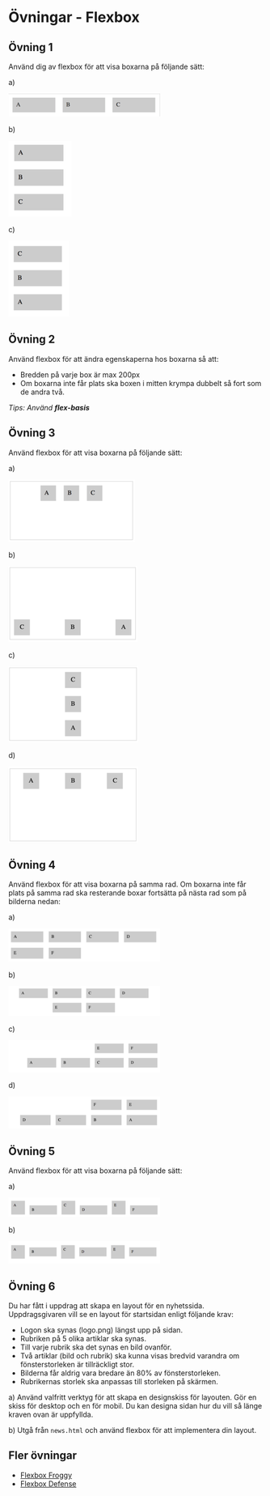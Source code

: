 # Övningar - Flexbox

## Övning 1
Använd dig av flexbox för att visa boxarna på följande sätt:

a)

![1a](images/1-a.png)

b)

![1b](images/1-b.png)

c)

![1c](images/1-c.png)

## Övning 2

Använd flexbox för att ändra egenskaperna hos boxarna så att:

* Bredden på varje box är max 200px
* Om boxarna inte får plats ska boxen i mitten krympa dubbelt så fort som de andra två.

_Tips: Använd **flex-basis**_

## Övning 3

Använd flexbox för att visa boxarna på följande sätt:

a)

![4a](images/4-a.png)

b)

![4b](images/4-b.png)

c)

![4c](images/4-c.png)

d)

![4d](images/4-d.png)

## Övning 4

Använd flexbox för att visa boxarna på samma rad. Om boxarna inte får plats på samma rad ska resterande boxar fortsätta på nästa rad som på bilderna nedan:

a)

![5a](images/5-a.png)

b)

![5b](images/5-b.png)

c)

![5c](images/5-c.png)

d)

![5d](images/5-d.png)

## Övning 5
Använd flexbox för att visa boxarna på följande sätt:

a)

![6a](images/6-a.png)

b)

![6b](images/6-b.png)

## Övning 6
Du har fått i uppdrag att skapa en layout för en nyhetssida. Uppdragsgivaren vill se en layout för startsidan enligt följande krav:

* Logon ska synas (logo.png) längst upp på sidan.
* Rubriken på 5 olika artiklar ska synas.
* Till varje rubrik ska det synas en bild ovanför.
* Två artiklar (bild och rubrik) ska kunna visas bredvid varandra om fönsterstorleken är tillräckligt stor.
* Bilderna får aldrig vara bredare än 80% av fönsterstorleken.
* Rubrikernas storlek ska anpassas till storleken på skärmen.

a) Använd valfritt verktyg för att skapa en designskiss för layouten. Gör en skiss för desktop och en för mobil. Du kan designa sidan hur du vill så länge kraven ovan är uppfyllda.

b) Utgå från `news.html` och använd flexbox för att implementera din layout.

## Fler övningar

* [Flexbox Froggy](https://flexboxfroggy.com/)
* [Flexbox Defense](http://www.flexboxdefense.com/)
